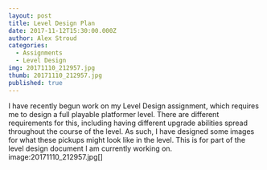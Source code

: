 ```yaml
---
layout: post
title: Level Design Plan
date: 2017-11-12T15:30:00.000Z
author: Alex Stroud
categories:
  - Assignments
  - Level Design
img: 20171110_212957.jpg
thumb: 20171110_212957.jpg
published: true
---
```


I have recently begun work on my Level Design assignment, which requires me to design a full playable platformer level. There are different requirements for this, including having different upgrade abilities spread throughout the course of the level. As such, I have designed some images for what these pickups might look like in the level. This is for part of the level design document I am currently working on.
image:20171110_212957.jpg[]
